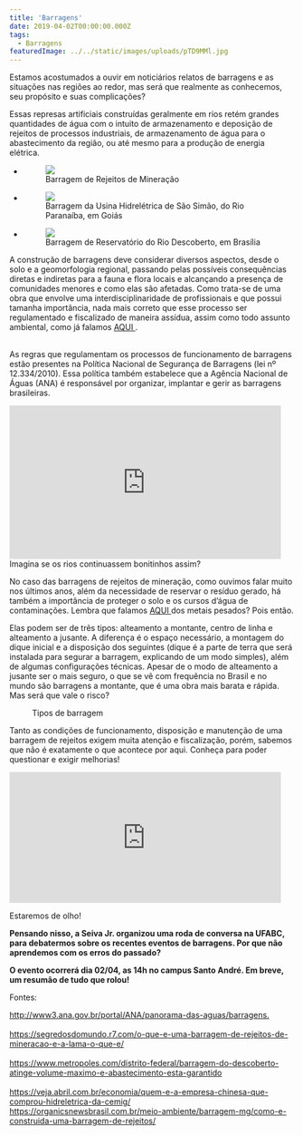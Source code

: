 ```yaml
---
title: 'Barragens'
date: 2019-04-02T00:00:00.000Z
tags:
  - Barragens
featuredImage: ../../static/images/uploads/pTD9MMl.jpg
---
```


<p>Estamos acostumados a ouvir em noticiários relatos de barragens e as situações nas regiões ao redor, mas será que realmente as conhecemos, seu propósito e suas complicações?
</p>
<p>Essas represas artificiais construídas geralmente em rios retém grandes quantidades de água com o intuito de armazenamento e deposição de rejeitos de processos industriais, de armazenamento de água para o abastecimento da região, ou até mesmo para a produção de energia elétrica. 
</p>
<ul>
  <li>
    <figure>
      <img src="https://i.imgur.com/pTD9MMl.jpg" />
      <figcaption>Barragem de Rejeitos de Mineração
      </figcaption>
    </figure>
  </li>
  <li class="blocks-gallery-item">
    <figure>
      <img src="https://i.imgur.com/nM6pZqK.jpg"/>
      <figcaption>Barragem da Usina Hidrelétrica de São Simão, do Rio Paranaíba, em Goiás
      </figcaption>
    </figure>
  </li>
  <li class="blocks-gallery-item">
    <figure>
      <img src="https://i.imgur.com/FfJopDZ.jpg"/>
      <figcaption>Barragem de Reservatório do Rio Descoberto, em Brasília
      </figcaption>
    </figure>
  </li>
</ul>
<p>A construção de barragens deve considerar diversos aspectos, desde o solo e a geomorfologia regional, passando pelas possíveis consequências diretas e indiretas para a fauna e flora locais e alcançando a presença de comunidades menores e como elas são afetadas. Como trata-se de uma obra que envolve uma interdisciplinaridade de profissionais e que possui tamanha importância, nada mais correto que esse processo ser regulamentado e fiscalizado de maneira assídua, assim como todo assunto ambiental, como já falamos 
  <a href="http://seivajr.com/legislacao-ambiental-no-brasil/">AQUI
  </a>.
  <br>
  <br>
</p>
<p>As regras que regulamentam os processos de funcionamento de barragens estão presentes na Política Nacional de Segurança de Barragens (lei nº 12.334/2010). Essa política também estabelece que a Agência Nacional de Águas (ANA) é responsável por organizar, implantar e gerir as barragens brasileiras.
</p>
  <iframe src="https://giphy.com/embed/l3q2BblkeSUFEOg3S" width="480" height="271" frameBorder="0" class="giphy-embed" allowFullScreen>
  </iframe>
  Imagina se os rios continuassem bonitinhos assim?
    <p>No caso das barragens de rejeitos de mineração, como ouvimos falar muito nos últimos anos, além da necessidade de reservar o resíduo gerado, há também a importância de proteger o solo e os cursos d’água de contaminações. Lembra que falamos 
      <a href="http://seivajr.com/metais-pesados/">AQUI
      </a> dos metais pesados? Pois então.
      <br>
    </p>
    <p>Elas podem ser de três tipos: alteamento a montante, centro de linha e alteamento a jusante. A diferença é o espaço necessário, a montagem do dique inicial e a disposição dos seguintes (dique é a parte de terra que será instalada para segurar a barragem, explicando de um modo simples), além de algumas configurações técnicas. Apesar de o modo de alteamento a jusante ser o mais seguro, o que se vê com frequência no Brasil e no mundo são barragens a montante, que é uma obra mais barata e rápida. Mas será que vale o risco?
    </p>
    <figure class="wp-block-image">
      <img src="https://organicsnewsbrasil.com.br/wp-content/uploads/2015/12/metodo-constru%C3%A7%C3%A3o.bmp" alt=""/>
      <figcaption>Tipos de barragem
      </figcaption>
    </figure>
    <p>Tanto as condições de funcionamento, disposição e manutenção de uma barragem de rejeitos exigem muita atenção e fiscalização, porém, sabemos que não é exatamente o que acontece por aqui. Conheça para poder questionar e exigir melhorias!
      <br>
    </p>
    <iframe src="https://giphy.com/embed/5eFRKTq4uUeHe1czA5" width="480" height="231" frameBorder="0" class="giphy-embed" allowFullScreen>
    </iframe>
    <p>
        </p>
      Estaremos de olho!
        <p style="text-align:left">
          <strong>Pensando nisso, a Seiva Jr. organizou uma roda de conversa na UFABC, para debatermos sobre os recentes eventos de barragens. Por que não aprendemos com os erros do passado? 
          </strong>
        </p>
        <p style="text-align:left">
          <strong>O evento ocorrerá dia 02/04, as 14h no campus Santo André. Em breve, um resumão de tudo que rolou!
            <br>
          </strong>
        </p>
        <p style="text-align:left">Fontes:
        </p>
        <p style="text-align:left">
          <a href="http://www3.ana.gov.br/portal/ANA/panorama-das-aguas/barragens.">http://www3.ana.gov.br/portal/ANA/panorama-das-aguas/barragens.
          </a>
          <br>
          <br>
          <a href="https://segredosdomundo.r7.com/o-que-e-uma-barragem-de-rejeitos-de-mineracao-e-a-lama-o-que-e/">https://segredosdomundo.r7.com/o-que-e-uma-barragem-de-rejeitos-de-mineracao-e-a-lama-o-que-e/
          </a>
          <br>
          <br>
          <a href="https://www.metropoles.com/distrito-federal/barragem-do-descoberto-atinge-volume-maximo-e-abastecimento-esta-garantido">https://www.metropoles.com/distrito-federal/barragem-do-descoberto-atinge-volume-maximo-e-abastecimento-esta-garantido
          </a>
          <br>
          <br>
          <a href="https://veja.abril.com.br/economia/quem-e-a-empresa-chinesa-que-comprou-hidreletrica-da-cemig/">https://veja.abril.com.br/economia/quem-e-a-empresa-chinesa-que-comprou-hidreletrica-da-cemig/
          </a>
          <br>
          <a href="https://organicsnewsbrasil.com.br/meio-ambiente/barragem-mg/como-e-construida-uma-barragem-de-rejeitos/">https://organicsnewsbrasil.com.br/meio-ambiente/barragem-mg/como-e-construida-uma-barragem-de-rejeitos/
          </a>
          <br>
        </p>
